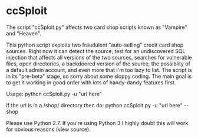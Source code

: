 ccSploit
========

The script "ccSploit.py" affects two card shop scripts known as "Vampire" and "Heaven".

This python script exploits two fraudulent "auto-selling" credit card shop sources.  Right now it can detect the source, test for an undiscovered SQL injection that affects all versions of the two sources, searches for vulnerable files, open directories, a backdoored version of the source, the possiblity of a default admin account, and even more that I'm too lazy to list.  The script is in its "pre-beta" stage, so sorry about some sloppy coding.  The main goal is to get it working in good order with lots of handy-dandy features first. 

Usage:
python ccSploit.py -u "url here"

If the url is in a /shop/ directory then do:
python ccSploit.py -u "url here" --shop

Please use Python 2.7.  If you're using Python 3 I highly doubt this will work for obvious reasons (view source).
